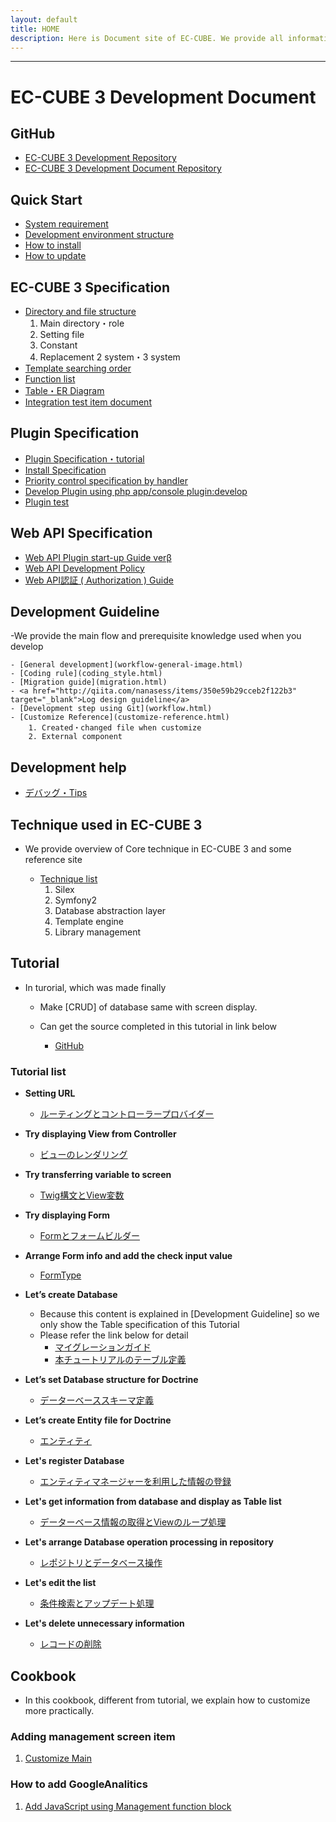```yaml
---
layout: default
title: HOME
description: Here is Document site of EC-CUBE. We provide all information such as Development Guideline, Concept of elemental technology, Tutorial for Development on main EC-Cube and Plugin, Cookbook, etc.
---
```


---

# EC-CUBE 3 Development Document

## GitHub

- <a href="https://github.com/EC-CUBE/ec-cube" target="_blank">EC-CUBE 3 Development Repository</a>
- <a href="https://github.com/EC-CUBE/ec-cube.github.io" target="_blank">EC-CUBE 3 Development Document Repository</a>

## Quick Start

- [System requirement](/requirement.html)
- [Development environment structure](development-environment.html)
- [How to install](/install.html)
- [How to update](/update.html)

## EC-CUBE 3 Specification

- [Directory and file structure](/spec-directory-structure.html)
  1. Main directory・role
  1. Setting file
  1. Constant
  1. Replacement 2 system・3 system
- [Template searching order](/template.html)
- <a href="https://github.com/EC-CUBE/eccube3-doc/blob/master/feature_list.xls" target="_blank">Function list</a>
- <a href="https://github.com/EC-CUBE/eccube3-doc/tree/master/ER-D" target="_blank">Table・ER Diagram</a>
- <a href="https://github.com/EC-CUBE/eccube3-doc/tree/master/IntegrationTest" target="_blank">Integration test item document</a>

## Plugin Specification

- [Plugin Specification・tutorial](/plugin.html)
- [Install Specification](/plugin_install.html)
- [Priority control specification by handler](/plugin_handler.html) 
- [Develop Plugin using php app/console plugin:develop ](/plugin_console.html)
- [Plugin test](plugin-test.html)

## Web API Specification

- [Web API Plugin start-up Guide verβ](/web-api-doc.html)
- [Web API Development Policy](/api.html)
- [Web API認証 ( Authorization ) Guide](/api_authorization.html)

## Development Guideline
-We provide the main flow and prerequisite knowledge used when you develop 

	- [General development](workflow-general-image.html)
	- [Coding rule](coding_style.html)
	- [Migration guide](migration.html)
	- <a href="http://qiita.com/nanasess/items/350e59b29cceb2f122b3" target="_blank">Log design guideline</a>
	- [Development step using Git](workflow.html)
	- [Customize Reference](customize-reference.html)
        1. Created・changed file when customize
        2. External component

## Development help

- [デバッグ・Tips](tips.html)

## Technique used in EC-CUBE 3
- We provide overview of Core technique in EC-CUBE 3 and some reference site

	- [Technique list](/architecture.html)
		1. Silex 
		1. Symfony2
		1. Database abstraction layer 
		1. Template engine 
		1. Library management 


## Tutorial

- In turorial, which was made finally

    - Make [CRUD] of database same with screen display.

    - Can get the source completed in this tutorial in link below
    
        - <a href="https://github.com/geany-y/ec-cube/tree/documents/tutorial" target="_blank">GitHub</a>

### Tutorial list

- **Setting URL**
    - [ルーティングとコントローラープロバイダー](tutorial-1.html)

- **Try displaying View from Controller**
    - [ビューのレンダリング](tutorial-2.html)

- **Try transferring variable to screen**
    - [Twig構文とView変数](tutorial-3.html)

- **Try displaying Form**
    - [Formとフォームビルダー](tutorial-4.html)

- **Arrange Form info and add the check input value**
    - [FormType](tutorial-5.html)

- **Let’s create Database**
    - Because this content is explained in [Development Guideline] so we only show the Table specification of this Tutorial 
    - Please refer the link below for detail
        - [マイグレーションガイド](migration.html)
        - [本チュートリアルのテーブル定義](tutorial-6.html)

- **Let’s set Database structure for Doctrine**
    - [データーベーススキーマ定義](tutorial-7.html)

- **Let’s create Entity file for Doctrine**
    - [エンティティ](tutorial-8.html)

- **Let's register Database**
    - [エンティティマネージャーを利用した情報の登録](tutorial-9.html)

- **Let's get information from database and display as Table list**
    - [データーベース情報の取得とViewのループ処理](tutorial-10.html)

- **Let's arrange Database operation processing in repository**
    - [レポジトリとデータベース操作](tutorial-11.html)

- **Let's edit the list**
    - [条件検索とアップデート処理](tutorial-12.html)

- **Let's delete unnecessary information**
    - [レコードの削除](tutorial-13.html)


## Cookbook

- In this cookbook, different from tutorial, we explain how to customize more practically.

### Adding management screen item

1. [Customize Main](cookbook-1-cube3-customize-admin-add.html)

### How to add GoogleAnalitics

1. [Add JavaScript using Management function block](cookbook-2-cube3-customize-js.html)
